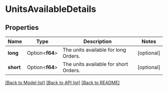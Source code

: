 # UnitsAvailableDetails

## Properties

Name | Type | Description | Notes
------------ | ------------- | ------------- | -------------
**long** | Option<**f64**> | The units available for long Orders. | [optional]
**short** | Option<**f64**> | The units available for short Orders. | [optional]

[[Back to Model list]](../README.md#documentation-for-models) [[Back to API list]](../README.md#documentation-for-api-endpoints) [[Back to README]](../README.md)


